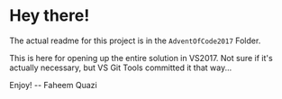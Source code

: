 # Hey there!
The actual readme for this project is in the `AdventOfCode2017` Folder.

This is here for opening up the entire solution in VS2017. Not sure if it's actually necessary, but VS Git Tools committed it that way...

Enjoy!
-- Faheem Quazi
